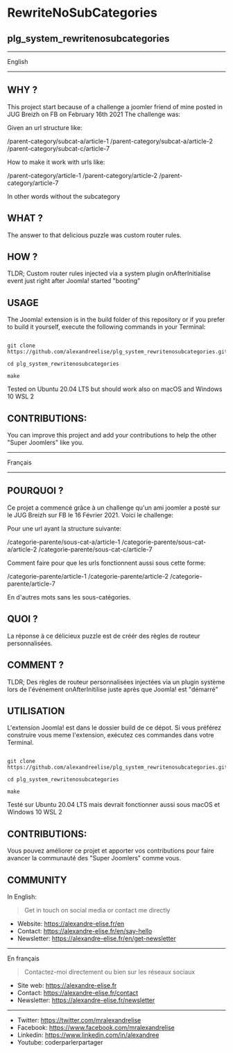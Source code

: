 # RewriteNoSubCategories
## plg_system_rewritenosubcategories

--------------------------------------

English

--------------------------------------

## WHY ?
This project start because of a challenge a joomler friend of mine posted in JUG Breizh on FB on February 16th 2021
The challenge was:

Given an url structure like:

/parent-category/subcat-a/article-1
/parent-category/subcat-a/article-2
/parent-category/subcat-c/article-7

How to make it work with urls like:

/parent-category/article-1
/parent-category/article-2
/parent-category/article-7

In other words without the subcategory

## WHAT ?
The answer to that delicious puzzle was custom router rules.

## HOW ?
TLDR; Custom router rules injected via a system plugin onAfterInitialise event just right after Joomla! started "booting"

## USAGE
The Joomla! extension is in the build folder of this repository or if you prefer to build it yourself, execute the following commands in your Terminal:

```

git clone https://github.com/alexandreelise/plg_system_rewritenosubcategories.git

cd plg_system_rewritenosubcategories

make

```

Tested on Ubuntu 20.04 LTS but should work also on macOS and Windows 10 WSL 2

## CONTRIBUTIONS:
You can improve this project and add your contributions to help the other "Super Joomlers" like you.

------------------------------------------

Français

------------------------------------------

## POURQUOI ?
Ce projet a commencé grâce à un challenge qu'un ami joomler a posté sur le JUG Breizh sur FB le 16 Février 2021.
Voici le challenge:

Pour une url ayant la structure suivante:

/categorie-parente/sous-cat-a/article-1
/categorie-parente/sous-cat-a/article-2
/categorie-parente/sous-cat-c/article-7

Comment faire pour que les urls fonctionnent aussi sous cette forme:

/categorie-parente/article-1
/categorie-parente/article-2
/categorie-parente/article-7

En d'autres mots sans les sous-catégories.

## QUOI ?
La réponse à ce délicieux puzzle est de créér des règles de routeur personnalisées.

## COMMENT ?
TLDR; Des règles de routeur personnalisées injectées via un plugin système lors de l'événement onAfterInitilise juste après que Joomla! est "démarré"

## UTILISATION
L'extension Joomla! est dans le dossier build de ce dépot.
Si vous préférez construire vous meme l'extension, exécutez ces commandes dans votre Terminal.

```

git clone https://github.com/alexandreelise/plg_system_rewritenosubcategories.git

cd plg_system_rewritenosubcategories

make

```

Testé sur Ubuntu 20.04 LTS mais devrait fonctionner aussi sous macOS et Windows 10 WSL 2

## CONTRIBUTIONS:
Vous pouvez améliorer ce projet et apporter vos contributions pour faire avancer la communauté des "Super Joomlers" comme vous.

## COMMUNITY

In English:

> Get in touch on social media or contact me directly

* Website: https://alexandre-elise.fr/en
* Contact: https://alexandre-elise.fr/en/say-hello
* Newsletter: https://alexandre-elise.fr/en/get-newsletter

---------------------------------------------------

En français

> Contactez-moi directement ou bien sur les réseaux sociaux

* Site web: https://alexandre-elise.fr
* Contact: https://alexandre-elise.fr/contact
* Newsletter: https://alexandre-elise.fr/newsletter

-------------------------------------------------------

* Twitter: https://twitter.com/mralexandrelise
* Facebook: https://www.facebook.com/mralexandrelise
* Linkedin: https://www.linkedin.com/in/alexandree
* Youtube: coderparlerpartager
